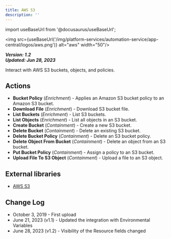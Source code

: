 ```yaml
---
title: AWS S3
description: ''
---
```

import useBaseUrl from '@docusaurus/useBaseUrl';

<img src={useBaseUrl('/img/platform-services/automation-service/app-central/logos/aws.png')} alt="aws" width="50"/>

***Version: 1.2  
Updated: Jun 28, 2023***

Interact with AWS S3 buckets, objects, and policies.

## Actions

* **Bucket Policy** (*Enrichment*) - Applies an Amazon S3 bucket policy to an Amazon S3 bucket.
* **Download File** (*Enrichment*) - Download S3 bucket file.
* **List Buckets** (*Enrichment*) - List S3 buckets.
* **List Objects** (*Enrichment*) - List all objects in an S3 bucket.
* **Create Bucket** (*Containment*) - Create a new S3 bucket.
* **Delete Bucket** (*Containment*) - Delete an existing S3 bucket.
* **Delete Bucket Policy** (*Containment*) - Delete an S3 bucket policy.
* **Delete Object From Bucket** (*Containment*) - Delete an object from an S3 bucket.
* **Put Bucket Policy** (*Containment*) - Assign a policy to an S3 bucket.
* **Upload File To S3 Object** (*Containment*) - Upload a file to an S3 object.

## External libraries

* [AWS S3](https://github.com/boto/boto3/blob/develop/LICENSE)

## Change Log

* October 3, 2019 - First upload
* June 21, 2023 (v1.1) - Updated the integration with Environmental Variables
* June 28, 2023 (v1.2) - Visibility of the Resource fields changed
